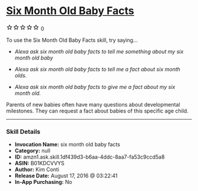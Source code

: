 # [Six Month Old Baby Facts](http://alexa.amazon.com/#skills/amzn1.ask.skill.1df439d3-b6aa-4ddc-8aa7-fa53c9ccd5a8)
![0 stars](../../images/ic_star_border_black_18dp_1x.png)![0 stars](../../images/ic_star_border_black_18dp_1x.png)![0 stars](../../images/ic_star_border_black_18dp_1x.png)![0 stars](../../images/ic_star_border_black_18dp_1x.png)![0 stars](../../images/ic_star_border_black_18dp_1x.png) 0

To use the Six Month Old Baby Facts skill, try saying...

* *Alexa ask six month old baby facts to tell me something about my six month old baby*

* *Alexa ask six month old baby facts to tell me a fact about six month olds.*

* *Alexa ask six month old baby facts to give me a fact about my six month old.*

Parents of new babies often have many questions about developmental milestones. They can request a fact about babies of this specific age child.

***

### Skill Details

* **Invocation Name:** six month old baby facts
* **Category:** null
* **ID:** amzn1.ask.skill.1df439d3-b6aa-4ddc-8aa7-fa53c9ccd5a8
* **ASIN:** B01KDCVVYS
* **Author:** Kim Conti
* **Release Date:** August 17, 2016 @ 03:22:41
* **In-App Purchasing:** No
